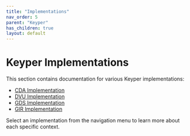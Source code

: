 ```yaml
---
title: "Implementations"
nav_order: 5
parent: "Keyper"
has_children: true
layout: default
---
```


# Keyper Implementations

This section contains documentation for various Keyper implementations:

- [CDA Implementation](/keyper/implementations/cda/context.html)
- [DVU Implementation](/keyper/implementations/dvu/context.html)
- [GDS Implementation](/keyper/implementations/gds/context.html)
- [GIR Implementation](/keyper/implementations/gir/index.html)

Select an implementation from the navigation menu to learn more about each specific context.
